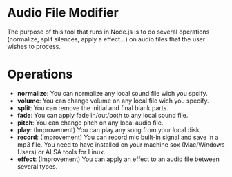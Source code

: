 # Audio File Modifier

The purpose of this tool that runs in Node.js is to do several operations (normalize, split silences, apply a effect...) on audio files that the user wishes to process.

# Operations

- **normalize**: You can normalize any local sound file wich you spcify.
- **volume**: You can change volume on any local file wich you specify.
- **split**: You can remove the initial and final blank parts.
- **fade**: You can apply fade in/out/both to any local sound file.
- **pitch**: You can change pitch on any local audio file.
- **play**: (Improvement) You can play any song from your local disk.
- **record**: (Improvement) You can record mic built-in signal and save in a mp3 file. You need to have installed on your machine sox (Mac/Windows Users) or ALSA tools for Linux.
- **effect**: (Improvement) You can apply an effect to an audio file between several types.
